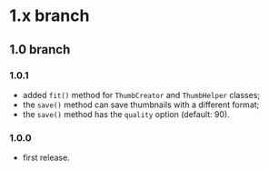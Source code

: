 # 1.x branch
## 1.0 branch
### 1.0.1
* added `fit()` method for `ThumbCreator` and `ThumbHelper` classes;
* the `save()` method can save thumbnails with a different format;
* the `save()` method has the `quality` option (default: 90).

### 1.0.0
* first release.